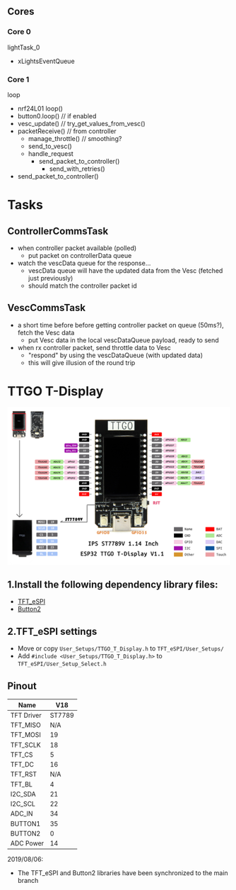 ## Cores

### Core 0
lightTask_0
- xLightsEventQueue

### Core 1
loop
- nrf24L01 loop()
- button0.loop() // if enabled
- vesc_update() // try_get_values_from_vesc()
- packetReceive() // from controller
  - manage_throttle() // smoothing?
  - send_to_vesc()
  - handle_request
    - send_packet_to_controller()
        - send_with_retries()
- send_packet_to_controller()


# Tasks

## ControllerCommsTask
- when controller packet available (polled)
  - put packet on controllerData queue
- watch the vescData queue for the response... 
  - vescData queue will have the updated data from the Vesc (fetched just previously)
  - should match the controller packet id

## VescCommsTask
- a short time before before getting controller packet on queue (50ms?), fetch the Vesc data
  - put Vesc data in the local vescDataQueue payload, ready to send
- when rx controller packet, send throttle data to Vesc
  - "respond" by using the vescDataQueue (with updated data)
  - this will give illusion of the round trip





# TTGO T-Display

![image](https://github.com/Xinyuan-LilyGO/TTGO-T-Display/blob/master/image/pinmap.jpg)
## 1.Install the following dependency library files:
- [TFT_eSPI](https://github.com/Bodmer/TFT_eSPI)        
- [Button2](https://github.com/LennartHennigs/Button2)


## 2.TFT_eSPI settings
- Move or copy `User_Setups/TTGO_T_Display.h` to `TFT_eSPI/User_Setups/`
- Add `#include <User_Setups/TTGO_T_Display.h>` to  `TFT_eSPI/User_Setup_Select.h`
  

## Pinout
| Name       | V18    |
| ---------- | ------ |
| TFT Driver | ST7789 |
| TFT_MISO   | N/A    |
| TFT_MOSI   | 19     |
| TFT_SCLK   | 18     |
| TFT_CS     | 5      |
| TFT_DC     | 16     |
| TFT_RST    | N/A    |
| TFT_BL     | 4      |
| I2C_SDA    | 21     |
| I2C_SCL    | 22     |
| ADC_IN     | 34     |
| BUTTON1    | 35     |
| BUTTON2    | 0      |
| ADC Power  | 14     |

2019/08/06:
* The TFT_eSPI and Button2 libraries have been synchronized to the main branch
